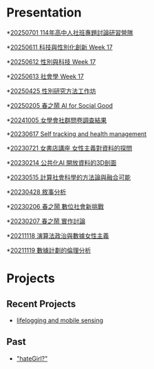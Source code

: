 # Presentation
*[20250701 114年高中人社班專題討論研習營隊](https://docs.google.com/presentation/d/e/2PACX-1vQE_qPFq6oqTspTyHzTrrW3TAA2g9ahOEub5-zftgKcPr0suLeX5bHz_LaRp3TupOuEPHZQ9vgLbKN6/pub?start=false&loop=false&delayms=3000)

*[20250611 科技與性別化創新 Week 17]()

*[20250612 性別與科技 Week 17]()

*[20250613 社會學 Week 17]()

*[20250425 性別研究方法工作坊]()

*[20250205 春之鬧 AI for Social Good]()

*[20241005 女學會社群問卷調查結果]()

*[20230617 Self tracking and health management]()

*[20230721 女書店講座 女性主義對資料的探問]()

*[20230214 公共化AI 開放資料的3D剖面]()

*[20230515 計算社會科學的方法論與融合可能]()

*[20230428 敘事分析]()

*[20230206 春之鬧 數位社會新挑戰]()

*[20230207 春之鬧 實作討論]()


*[20211118 演算法政治與數據女性主義]()

*[20211119 數據計劃的倫理分析]()


# Projects

## Recent Projects
* [lifelogging and mobile sensing]()

## Past
* ["hateGirl?"]()

